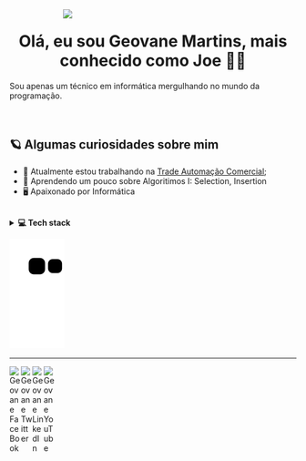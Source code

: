 <img align="right" src="https://github.com/darrow12/darrow12/blob/main/images/undraw_programming_2svr.svg" width="410"/>

<h1 align="center">Olá, eu sou Geovane Martins, mais conhecido como Joe 👋🎃</h1>
Sou apenas um  técnico em informática mergulhando no mundo da programação.
<br />
<br />
<br />

## 🪐 Algumas curiosidades sobre mim

- 🔭 Atualmente estou trabalhando na <a href="http://www.tradeautomacao.com.br" target="_blank">Trade Automação Comercial</a>;
- 🌱 Aprendendo um pouco sobre Algoritimos I: Selection, Insertion
- 🖥  Apaixonado por Informática

<br />

<details>
  <summary><b>💻 Tech stack</b></summary>
  
  ## 🤓 Estudando: 
  - "Alura" 
  - Java 
  - Python
  
  "Academia do Codigo"
  - Delphi

  ## 🔬 Ferramentas:
  - Git
  - Figma
  - IntelliJ IDEA
  - Adobe Illustrator 
  - Visual Studio Code
  - RAD Studio 11
</details>    
 
  ![Snake animation](https://github.com/GeovaneJoe/GeovaneJoe/blob/output/github-contribution-grid-snake.svg)
 

----
<a href="https://www.facebook.com/geovane.d.martins">
  <img align="left" alt="Geovane FaceBook" width="20px" src="https://simpleicons.vercel.app/facebook/748FAC" title="Perfil no FaceBook" />
</a>
<a href="https://twitter.com/Geovane_joe?t=Yt1ZaxJqMLZk67adbtW9Hw&s=09">
  <img align="left" alt="Geovane Twitter" width="20px" src="https://simpleicons.now.sh/twitter/748FAC" title="Perfil no Twitter" />
</a>
<a href="https://www.linkedin.com/in/geovane-de-deus-martins-1b223745/">
  <img align="left" alt="Geovane LinkedIn" width="20px" src="https://simpleicons.now.sh/linkedin/748FAC" title="Perfil no LinkedIn" />
</a>
<a href="https://www.youtube.com/channel/UC0_FEGcvDqsfNWHDI3S9GVA">
  <img align="left" alt="Geovane YouTube" width="20px" src="https://simpleicons.vercel.app/youtube/748FAC" title="Canal no YouTube" />
 </details>    
 
</div>

